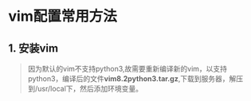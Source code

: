 # vim配置常用方法



## 1. 安装vim

> 因为默认的vim不支持python3,故需要重新编译新的vim，以支持python3，编译后的文件**vim8.2python3.tar.gz**,下载到服务器，解压到/usr/local下，然后添加环境变量。



```shell

```

